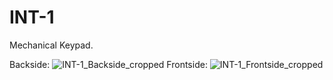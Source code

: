 # INT-1
 Mechanical Keypad.
 
 Backside:
![INT-1_Backside_cropped](https://user-images.githubusercontent.com/26027105/153990787-2fb59c11-8a89-4469-b8de-06a10620fdb1.png)
 Frontside:
![INT-1_Frontside_cropped](https://user-images.githubusercontent.com/26027105/153990846-b1044da4-83fd-43e7-8946-d6babe93cec1.png)


